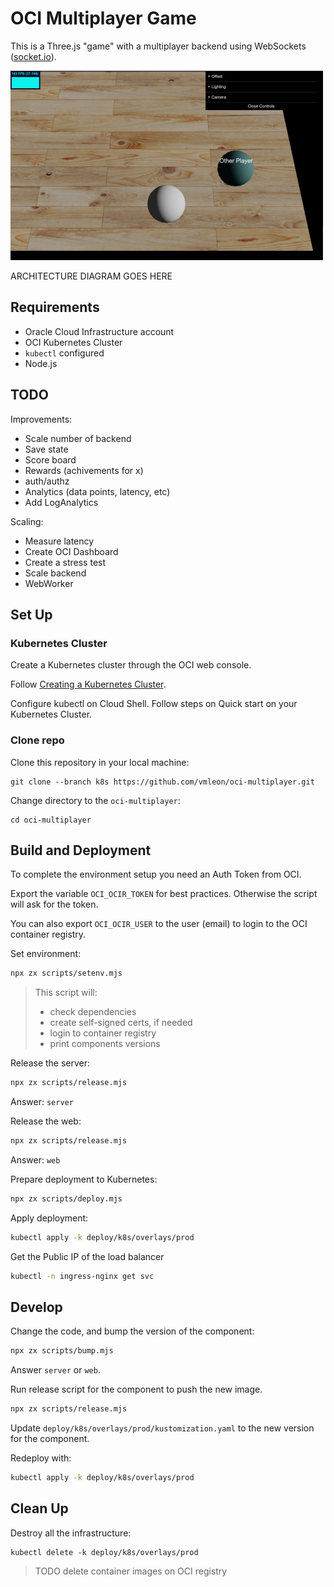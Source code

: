 # OCI Multiplayer Game

This is a Three.js "game" with a multiplayer backend using WebSockets ([socket.io](https://socket.io/)).

![Screenshot](images/screenshot.png)

ARCHITECTURE DIAGRAM GOES HERE

## Requirements

- Oracle Cloud Infrastructure account
- OCI Kubernetes Cluster
- `kubectl` configured
- Node.js

## TODO

Improvements:

- Scale number of backend
- Save state
- Score board
- Rewards (achivements for x)
- auth/authz
- Analytics (data points, latency, etc)
- Add LogAnalytics

Scaling:

- Measure latency
- Create OCI Dashboard
- Create a stress test
- Scale backend
- WebWorker

## Set Up

### Kubernetes Cluster

Create a Kubernetes cluster through the OCI web console.

Follow [Creating a Kubernetes Cluster](https://docs.oracle.com/en-us/iaas/Content/ContEng/Tasks/contengcreatingclusterusingoke.htm).

Configure kubectl on Cloud Shell. Follow steps on Quick start on your Kubernetes Cluster.

### Clone repo

Clone this repository in your local machine:

```
git clone --branch k8s https://github.com/vmleon/oci-multiplayer.git
```

Change directory to the `oci-multiplayer`:

```
cd oci-multiplayer
```

## Build and Deployment

To complete the environment setup you need an Auth Token from OCI.

Export the variable `OCI_OCIR_TOKEN` for best practices. Otherwise the script will ask for the token.

You can also export `OCI_OCIR_USER` to the user (email) to login to the OCI container registry.

Set environment:
```bash
npx zx scripts/setenv.mjs
```

> This script will:
> - check dependencies
> - create self-signed certs, if needed
> - login to container registry
> - print components versions

Release the server:
```bash
npx zx scripts/release.mjs
```

Answer: `server`

Release the web:
```bash
npx zx scripts/release.mjs
```

Answer: `web`

Prepare deployment to Kubernetes:
```bash
npx zx scripts/deploy.mjs
```

Apply deployment:
```bash
kubectl apply -k deploy/k8s/overlays/prod
```

Get the Public IP of the load balancer
```bash
kubectl -n ingress-nginx get svc
```

## Develop

Change the code, and bump the version of the component:
```bash
npx zx scripts/bump.mjs
```

Answer `server` or `web`.

Run release script for the component to push the new image.
```bash
npx zx scripts/release.mjs
```

Update `deploy/k8s/overlays/prod/kustomization.yaml` to the new version for the component.

Redeploy with:
```bash
kubectl apply -k deploy/k8s/overlays/prod
```

## Clean Up

Destroy all the infrastructure:

```
kubectl delete -k deploy/k8s/overlays/prod
```

> TODO delete container images on OCI registry